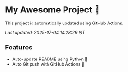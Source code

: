 # My Awesome Project 🚀

This project is automatically updated using GitHub Actions.

_Last updated: 2025-07-04 14:28:29 IST_

## Features
- Auto-update README using Python 🐍
- Auto Git push with GitHub Actions 🤖
